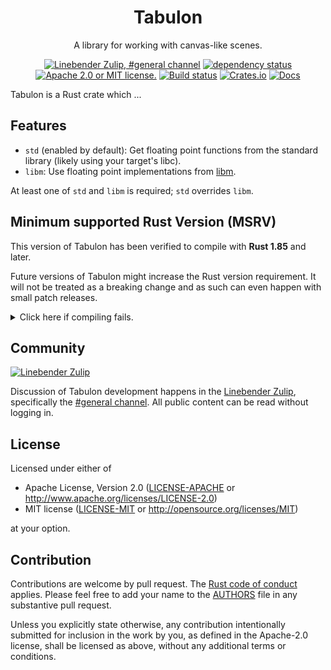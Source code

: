 <div align="center">

# Tabulon

A library for working with canvas-like scenes.

[![Linebender Zulip, #general channel](https://img.shields.io/badge/Linebender-%23general-blue?logo=Zulip)](https://xi.zulipchat.com/#narrow/channel/147921-general)
[![dependency status](https://deps.rs/repo/github/endoli/tabulon/status.svg)](https://deps.rs/repo/github/endoli/tabulon)
[![Apache 2.0 or MIT license.](https://img.shields.io/badge/license-Apache--2.0_OR_MIT-blue.svg)](#license)
[![Build status](https://github.com/endoli/tabulon/workflows/CI/badge.svg)](https://github.com/endoli/tabulon/actions)
[![Crates.io](https://img.shields.io/crates/v/tabulon.svg)](https://crates.io/crates/tabulon)
[![Docs](https://docs.rs/tabulon/badge.svg)](https://docs.rs/tabulon)

</div>

<!-- We use cargo-rdme to update the README with the contents of lib.rs.
To edit the following section, update it in lib.rs, then run:
cargo rdme --workspace-project=tabulon --heading-base-level=0
Full documentation at https://github.com/orium/cargo-rdme -->

<!-- Intra-doc links used in lib.rs should be evaluated here. 
See https://linebender.org/blog/doc-include/ for related discussion. -->
[libm]: https://crates.io/crates/libm
<!-- cargo-rdme start -->

Tabulon is a Rust crate which ...

## Features

- `std` (enabled by default): Get floating point functions from the standard library
  (likely using your target's libc).
- `libm`: Use floating point implementations from [libm][].

At least one of `std` and `libm` is required; `std` overrides `libm`.

<!-- cargo-rdme end -->

## Minimum supported Rust Version (MSRV)

This version of Tabulon has been verified to compile with **Rust 1.85** and later.

Future versions of Tabulon might increase the Rust version requirement.
It will not be treated as a breaking change and as such can even happen with small patch releases.

<details>
<summary>Click here if compiling fails.</summary>

As time has passed, some of Tabulon's dependencies could have released versions with a higher Rust requirement.
If you encounter a compilation issue due to a dependency and don't want to upgrade your Rust toolchain, then you could downgrade the dependency.

```sh
# Use the problematic dependency's name and version
cargo update -p package_name --precise 0.1.1
```

</details>

## Community

[![Linebender Zulip](https://img.shields.io/badge/Linebender%20Zulip-%23general-blue?logo=Zulip)](https://xi.zulipchat.com/#narrow/channel/147921-general)

Discussion of Tabulon development happens in the [Linebender Zulip](https://xi.zulipchat.com/), specifically the [#general channel](https://xi.zulipchat.com/#narrow/channel/147921-general).
All public content can be read without logging in.

## License

Licensed under either of

- Apache License, Version 2.0 ([LICENSE-APACHE](LICENSE-APACHE) or <http://www.apache.org/licenses/LICENSE-2.0>)
- MIT license ([LICENSE-MIT](LICENSE-MIT) or <http://opensource.org/licenses/MIT>)

at your option.

## Contribution

Contributions are welcome by pull request. The [Rust code of conduct] applies.
Please feel free to add your name to the [AUTHORS] file in any substantive pull request.

Unless you explicitly state otherwise, any contribution intentionally submitted for inclusion in the work by you, as defined in the Apache-2.0 license, shall be licensed as above, without any additional terms or conditions.

[Rust Code of Conduct]: https://www.rust-lang.org/policies/code-of-conduct
[AUTHORS]: ./AUTHORS
